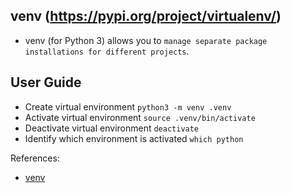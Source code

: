 venv (https://pypi.org/project/virtualenv/)
---

- venv (for Python 3) allows you to `manage separate package installations for different projects`.

## User Guide

- Create virtual environment `python3 -m venv .venv`
- Activate virtual environment `source .venv/bin/activate`
- Deactivate virtual environment `deactivate`
- Identify which environment is activated `which python`

References:

- [venv](https://packaging.python.org/en/latest/guides/installing-using-pip-and-virtual-environments/#create-and-use-virtual-environments)
